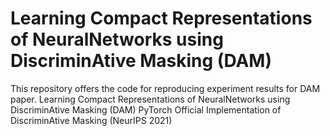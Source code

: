 # Learning Compact Representations of NeuralNetworks using DiscriminAtive Masking (DAM)

This repository offers the code for reproducing experiment results for DAM paper.
Learning Compact Representations of NeuralNetworks using DiscriminAtive Masking (DAM)
PyTorch Official Implementation of DiscriminAtive Masking (NeurIPS 2021)

